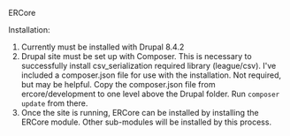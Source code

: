 ERCore

Installation:
1. Currently must be installed with Drupal 8.4.2
2. Drupal site must be set up with Composer. This is necessary to successfully
   install csv_serialization required library (league/csv). I've included a
   composer.json file for use with the installation. Not required, but may be
   helpful. Copy the composer.json file from ercore/development to one level 
   above the Drupal folder. Run `composer update` from there. 
3. Once the site is running, ERCore can be installed by installing the ERCore
   module. Other sub-modules will be installed by this process.